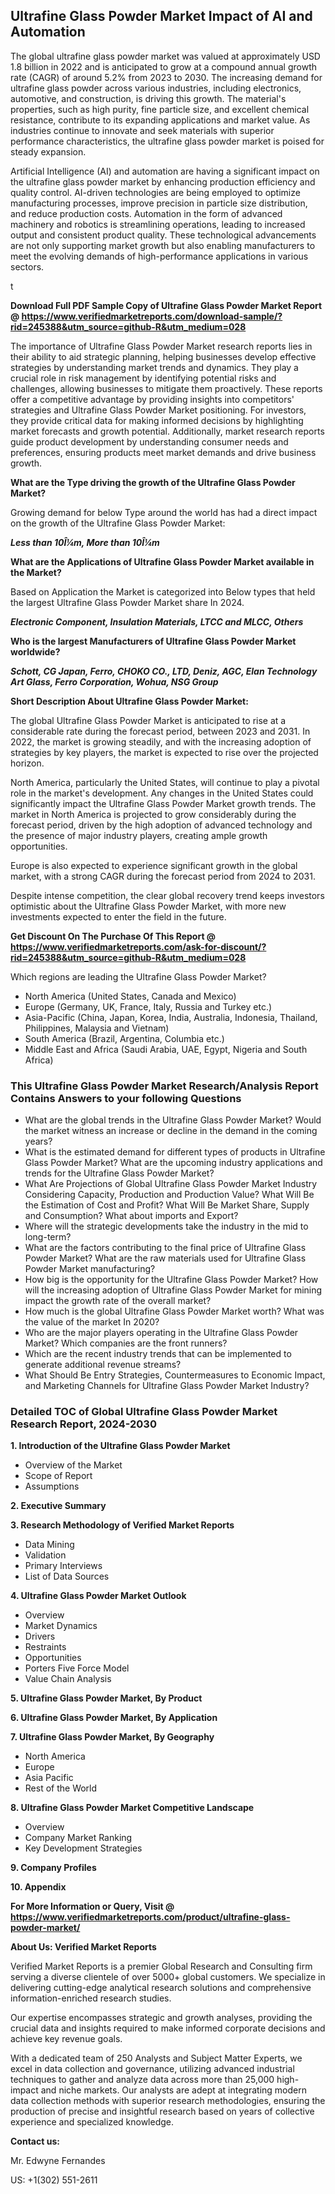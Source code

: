 <h2>Ultrafine Glass Powder Market Impact of AI and Automation</h2><p>The global ultrafine glass powder market was valued at approximately USD 1.8 billion in 2022 and is anticipated to grow at a compound annual growth rate (CAGR) of around 5.2% from 2023 to 2030. The increasing demand for ultrafine glass powder across various industries, including electronics, automotive, and construction, is driving this growth. The material's properties, such as high purity, fine particle size, and excellent chemical resistance, contribute to its expanding applications and market value. As industries continue to innovate and seek materials with superior performance characteristics, the ultrafine glass powder market is poised for steady expansion.</p><p>Artificial Intelligence (AI) and automation are having a significant impact on the ultrafine glass powder market by enhancing production efficiency and quality control. AI-driven technologies are being employed to optimize manufacturing processes, improve precision in particle size distribution, and reduce production costs. Automation in the form of advanced machinery and robotics is streamlining operations, leading to increased output and consistent product quality. These technological advancements are not only supporting market growth but also enabling manufacturers to meet the evolving demands of high-performance applications in various sectors.</p>t</p><p id="" class=""><strong>Download Full PDF Sample Copy of Ultrafine Glass Powder Market Report @ <a href="https://www.verifiedmarketreports.com/download-sample/?rid=245388&utm_source=github-R&utm_medium=028" target="_blank">https://www.verifiedmarketreports.com/download-sample/?rid=245388&utm_source=github-R&utm_medium=028</a></strong></p><p>The importance of&nbsp;Ultrafine Glass Powder Market research reports lies in their ability to aid strategic planning, helping businesses develop effective strategies by understanding market trends and dynamics. They play a crucial role in risk management by identifying potential risks and challenges, allowing businesses to mitigate them proactively. These reports offer a competitive advantage by providing insights into competitors' strategies and Ultrafine Glass Powder Market positioning. For investors, they provide critical data for making informed decisions by highlighting market forecasts and growth potential. Additionally, market research reports guide product development by understanding consumer needs and preferences, ensuring products meet market demands and drive business growth.</p><p><strong>What are the&nbsp;Type driving the growth of the Ultrafine Glass Powder Market?</strong></p><p id="" class="">Growing demand for below Type around the world has had a direct impact on the growth of the Ultrafine Glass Powder Market:</p><em><strong>Less than 10Î¼m, More than 10Î¼m</strong></em></p><strong>What are the&nbsp;Applications&nbsp;of Ultrafine Glass Powder Market available in the Market?</strong></p><p id="" class="">Based on Application the Market is categorized into Below types that held the largest Ultrafine Glass Powder Market share In 2024.</p><em><strong>Electronic Component, Insulation Materials, LTCC and MLCC, Others</strong></em></p><strong>Who is the largest Manufacturers of Ultrafine Glass Powder Market worldwide?</strong></p><p><em><strong>Schott, CG Japan, Ferro, CHOKO CO., LTD, Deniz, AGC, Elan Technology Art Glass, Ferro Corporation, Wohua, NSG Group</strong></em></p><p id="" class=""><strong>Short Description About Ultrafine Glass Powder Market:</strong></p><p>The global Ultrafine Glass Powder Market is anticipated to rise at a considerable rate during the forecast period, between 2023 and 2031. In 2022, the market is growing steadily, and with the increasing adoption of strategies by key players, the market is expected to rise over the projected horizon.</p><p>North America, particularly the United States, will continue to play a pivotal role in the market's development. Any changes in the United States could significantly impact the Ultrafine Glass Powder Market growth trends. The market in North America is projected to grow considerably during the forecast period, driven by the high adoption of advanced technology and the presence of major industry players, creating ample growth opportunities.</p><p>Europe is also expected to experience significant growth in the global market, with a strong CAGR during the forecast period from 2024 to 2031.</p><p>Despite intense competition, the clear global recovery trend keeps investors optimistic about the Ultrafine Glass Powder Market, with more new investments expected to enter the field in the future.</p><p id="" class=""><strong>Get Discount On The Purchase Of This Report @ <a href="https://www.verifiedmarketreports.com/ask-for-discount/?rid=245388&utm_source=github-R&utm_medium=028" target="_blank">https://www.verifiedmarketreports.com/ask-for-discount/?rid=245388&utm_source=github-R&utm_medium=028</a></strong></p>Which regions are leading the Ultrafine Glass Powder Market?</p><ul><li>North America (United States, Canada and Mexico)</li><li>Europe (Germany, UK, France, Italy, Russia and Turkey etc.)</li><li>Asia-Pacific (China, Japan, Korea, India, Australia, Indonesia, Thailand, Philippines, Malaysia and Vietnam)</li><li>South America (Brazil, Argentina, Columbia etc.)</li><li>Middle East and Africa (Saudi Arabia, UAE, Egypt, Nigeria and South Africa)</li></ul><h3 id="" class="">This Ultrafine Glass Powder Market Research/Analysis Report Contains Answers to your following Questions</h3><ul><li>What are the global trends in the Ultrafine Glass Powder Market? Would the market witness an increase or decline in the demand in the coming years?</li><li>What is the estimated demand for different types of products in Ultrafine Glass Powder Market? What are the upcoming industry applications and trends for the Ultrafine Glass Powder Market?</li><li>What Are Projections of Global Ultrafine Glass Powder Market Industry Considering Capacity, Production and Production Value? What Will Be the Estimation of Cost and Profit? What Will Be Market Share, Supply and Consumption? What about imports and Export?</li><li>Where will the strategic developments take the industry in the mid to long-term?</li><li>What are the factors contributing to the final price of Ultrafine Glass Powder Market? What are the raw materials used for Ultrafine Glass Powder Market manufacturing?</li><li>How big is the opportunity for the Ultrafine Glass Powder Market? How will the increasing adoption of Ultrafine Glass Powder Market for mining impact the growth rate of the overall market?</li><li>How much is the global Ultrafine Glass Powder Market worth? What was the value of the market In 2020?</li><li>Who are the major players operating in the Ultrafine Glass Powder Market? Which companies are the front runners?</li><li>Which are the recent industry trends that can be implemented to generate additional revenue streams?</li><li>What Should Be Entry Strategies, Countermeasures to Economic Impact, and Marketing Channels for Ultrafine Glass Powder Market Industry?</li></ul><h3 id="" class="">Detailed TOC of Global Ultrafine Glass Powder Market Research Report, 2024-2030</h3><p id="" class=""><strong>1. Introduction of the Ultrafine Glass Powder Market</strong></p><ul><li>Overview of the Market</li><li>Scope of Report</li><li>Assumptions</li></ul><p id="" class=""><strong>2. Executive Summary</strong></p><p id="" class=""><strong>3. Research Methodology of Verified Market Reports</strong></p><ul><li>Data Mining</li><li>Validation</li><li>Primary Interviews</li><li>List of Data Sources</li></ul><p id="" class=""><strong>4. Ultrafine Glass Powder Market Outlook</strong></p><ul><li>Overview</li><li>Market Dynamics</li><li>Drivers</li><li>Restraints</li><li>Opportunities</li><li>Porters Five Force Model</li><li>Value Chain Analysis</li></ul><p id="" class=""><strong>5. Ultrafine Glass Powder Market, By Product</strong></p><p id="" class=""><strong>6. Ultrafine Glass Powder Market, By Application</strong></p><p id="" class=""><strong>7. Ultrafine Glass Powder Market, By Geography</strong></p><ul><li>North America</li><li>Europe</li><li>Asia Pacific</li><li>Rest of the World</li></ul><p id="" class=""><strong>8. Ultrafine Glass Powder Market Competitive Landscape</strong></p><ul><li>Overview</li><li>Company Market Ranking</li><li>Key Development Strategies</li></ul><p id="" class=""><strong>9. Company Profiles</strong></p><p id="" class=""><strong>10. Appendix</strong></p><p id="" class=""><strong>For More Information or Query, Visit @ <a href="https://www.verifiedmarketreports.com/product/ultrafine-glass-powder-market/" target="_blank">https://www.verifiedmarketreports.com/product/ultrafine-glass-powder-market/</a></strong></p><p id="" class=""><strong>About Us: Verified Market Reports</strong></p><p id="" class="">Verified Market Reports is a premier Global Research and Consulting firm serving a diverse clientele of over 5000+ global customers. We specialize in delivering cutting-edge analytical research solutions and comprehensive information-enriched research studies.</p><p id="" class="">Our expertise encompasses strategic and growth analyses, providing the crucial data and insights required to make informed corporate decisions and achieve key revenue goals.</p><p id="" class="">With a dedicated team of 250 Analysts and Subject Matter Experts, we excel in data collection and governance, utilizing advanced industrial techniques to gather and analyze data across more than 25,000 high-impact and niche markets. Our analysts are adept at integrating modern data collection methods with superior research methodologies, ensuring the production of precise and insightful research based on years of collective experience and specialized knowledge.</p><p id="" class=""><strong>Contact us:</strong></p><p id="" class="">Mr. Edwyne Fernandes</p><p id="" class="">US: +1(302) 551-2611</p>